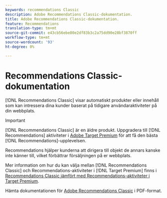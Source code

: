 ```yaml
---
keywords: recommendations Classic
description: Adobe Recommendations Classic-dokumentation.
title: Adobe Recommendations Classic-dokumentation.
feature: Recommendations
translation-type: tm+mt
source-git-commit: e43cb56ebe80e2df83b3c2a75dd90e28bf3870ff
workflow-type: tm+mt
source-wordcount: '93'
ht-degree: 0%

---
```



# Recommendations Classic-dokumentation

[!DNL Recommendations Classic] visar automatiskt produkter eller innehåll som kan intressera dina kunder baserat på tidigare användaraktiviteter på din webbplats.

>[!IMPORTANT]
>
>[!DNL Recommendations Classic] är en äldre produkt. Uppgradera till [!DNL Recommendations] aktiviteter i [Adobe Target Premium](/help/c-intro/intro.md) för att få den bästa [!DNL Recommendations]-upplevelsen.

Recommendations hjälper kunderna att dirigera till objekt de annars kanske inte känner till, vilket förbättrar försäljningen på er webbplats.

Mer information om hur du kan välja mellan [!DNL Recommendations Classic] och Recommendations-aktiviteter i [!DNL Target Premium] finns i [Recommendations Classic jämfört med Recommendations-aktiviteter i Target Premium](/help/c-recommendations/c-recommendations-faq/recommendations-classic-versus-recommendations-activities-target-premium.md).

Hämta dokumentationen för [Adobe Recommendations Classic](/help/assets/adobe-recommendations-classic.pdf) i PDF-format.
